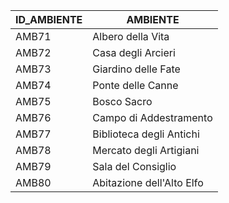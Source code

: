 | ID_AMBIENTE | AMBIENTE                           |
|-------------|------------------------------------|
| AMB71       | Albero della Vita                  |
| AMB72       | Casa degli Arcieri                 |
| AMB73       | Giardino delle Fate                |
| AMB74       | Ponte delle Canne                  |
| AMB75       | Bosco Sacro                        |
| AMB76       | Campo di Addestramento             |
| AMB77       | Biblioteca degli Antichi           |
| AMB78       | Mercato degli Artigiani            |
| AMB79       | Sala del Consiglio                 |
| AMB80       | Abitazione dell'Alto Elfo          |
